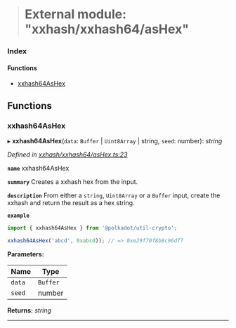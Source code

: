 > # External module: "xxhash/xxhash64/asHex"

### Index

#### Functions

* [xxhash64AsHex](_xxhash_xxhash64_ashex_.md#xxhash64ashex)

## Functions

###  xxhash64AsHex

▸ **xxhash64AsHex**(`data`: `Buffer` | `Uint8Array` | string, `seed`: number): *string*

*Defined in [xxhash/xxhash64/asHex.ts:23](url)*

**`name`** xxhash64AsHex

**`summary`** Creates a xxhash hex from the input.

**`description`** 
From either a `string`, `Uint8Array` or a `Buffer` input, create the xxhash and return the result as a hex string.

**`example`** 
<BR>

```javascript
import { xxhash64AsHex } from '@polkadot/util-crypto';

xxhash64AsHex('abcd', 0xabcd)); // => 0xe29f70f8b8c96df7
```

**Parameters:**

Name | Type |
------ | ------ |
`data` | `Buffer` | `Uint8Array` | string |
`seed` | number |

**Returns:** *string*

___
